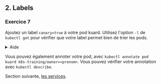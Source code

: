 ## 2. Labels

### Exercice 7

Ajoutez un label `canary=true` à votre pod kuard. 
Utilisez l'option `-l` de `kubectl get` pour vérifier que votre label permet bien de trier les pods.

<details>
    <summary>Aide</summary>

    ```shell
    kubectl get pods --show-labels # Affiche les labels sur une liste
    kubectl label pods kuard “canary=true” 

    kubectl get pods -L canary
    kubectl get pods -l canary=false

    kubectl label pods kuard “canary-” # Retire un label
    ```

</details>

Vous pouvez également annoter votre pod, avec `kubectl annotate pod kuard k8s-training/owner=<prenom>`. Vous pouvez vérifier votre annotation avec `kubectl describe`.


Section suivante, [les services](3_services.md).
